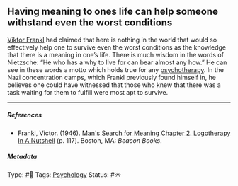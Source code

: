 ## Having meaning to ones life can help someone withstand even the worst conditions

[Viktor Frankl]() had claimed that here is nothing in the world that would so effectively help one to survive even the worst conditions as the knowledge that there is a meaning in one’s life. There is much wisdom in the words of Nietzsche: “He who has a why to live for can bear almost any how.” He can see in these words a motto which holds true for any [psychotherapy](). In the Nazi concentration camps, which Frankl previously found himself in, he believes one could have witnessed that those who knew that there was a task waiting for them to fulfill were most apt to survive.

---

##### References

* Frankl, Victor. (1946). [Man's Search for Meaning Chapter 2. Logotherapy In A Nutshell](Man's%20Search%20for%20Meaning%20Chapter%202.%20Logotherapy%20In%20A%20Nutshell.md) (p. 117). Boston, MA: *Beacon Books*. 

##### Metadata

Type: #🔴 
Tags: [Psychology](Psychology.md)
Status: #☀️ 
